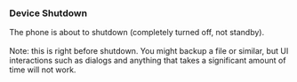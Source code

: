 ### Device Shutdown

The phone is about to shutdown (completely turned off, not standby).\
\
Note: this is right before shutdown. You might backup a file or similar,
but UI interactions such as dialogs and anything that takes a
significant amount of time will not work.
